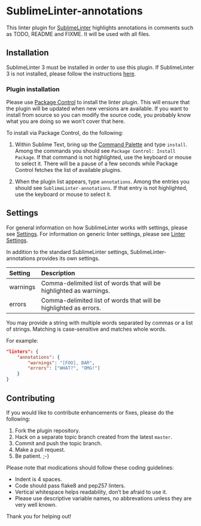 SublimeLinter-annotations
=========================

This linter plugin for [SublimeLinter](https://github.com/SublimeLinter/SublimeLinter3) highlights annotations in comments such as TODO, README and FIXME. It will be used with all files.

## Installation
SublimeLinter 3 must be installed in order to use this plugin. If SublimeLinter 3 is not installed, please follow the instructions [here](https://github.com/SublimeLinter/SublimeLinter.github.io/wiki/Installation).

### Plugin installation
Please use [Package Control](https://sublime.wbond.net/installation) to install the linter plugin. This will ensure that the plugin will be updated when new versions are available. If you want to install from source so you can modify the source code, you probably know what you are doing so we won’t cover that here.

To install via Package Control, do the following:

1. Within Sublime Text, bring up the [Command Palette](http://docs.sublimetext.info/en/sublime-text-3/extensibility/command_palette.html) and type `install`. Among the commands you should see `Package Control: Install Package`. If that command is not highlighted, use the keyboard or mouse to select it. There will be a pause of a few seconds while Package Control fetches the list of available plugins.

1. When the plugin list appears, type `annotations`. Among the entries you should see `SublimeLinter-annotations`. If that entry is not highlighted, use the keyboard or mouse to select it.

## Settings
For general information on how SublimeLinter works with settings, please see [Settings](https://github.com/SublimeLinter/SublimeLinter.github.io/wiki/Settings). For information on generic linter settings, please see [Linter Settings](https://github.com/SublimeLinter/SublimeLinter.github.io/wiki/Linter-Settings).

In addition to the standard SublimeLinter settings, SublimeLinter-annotations provides its own settings.

|Setting|Description|
|:------|:----------|
|warnings|Comma-delimited list of words that will be highlighted as warnings.|
|errors|Comma-delimited list of words that will be highlighted as errors.|

You may provide a string with multiple words separated by commas or a list of strings. Matching is case-sensitive and matches whole words.

For example:

```json
"linters": {
    "annotations": {
        "warnings": "[FOO], BAR",
        "errors": ["WHAT?", "OMG!"]
    }
}
```

## Contributing
If you would like to contribute enhancements or fixes, please do the following:

1. Fork the plugin repository.
1. Hack on a separate topic branch created from the latest `master`.
1. Commit and push the topic branch.
1. Make a pull request.
1. Be patient.  ;-)

Please note that modications should follow these coding guidelines:

- Indent is 4 spaces.
- Code should pass flake8 and pep257 linters.
- Vertical whitespace helps readability, don’t be afraid to use it.
- Please use descriptive variable names, no abbrevations unless they are very well known.

Thank you for helping out!
